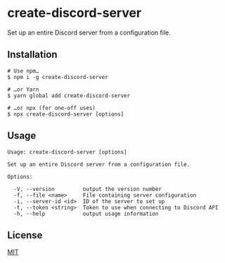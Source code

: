 # create-discord-server

Set up an entire Discord server from a configuration file.

## Installation

```
# Use npm…
$ npm i -g create-discord-server

# …or Yarn
$ yarn global add create-discord-server

# …or npx (for one-off uses)
$ npx create-discord-server [options]
```

## Usage

```
Usage: create-discord-server [options]

Set up an entire Discord server from a configuration file.

Options:

  -V, --version         output the version number
  -f, --file <name>     File containing server configuration
  -i, --server-id <id>  ID of the server to set up
  -t, --token <string>  Token to use when connecting to Discord API
  -h, --help            output usage information
```

## License

[MIT](LICENSE.txt)